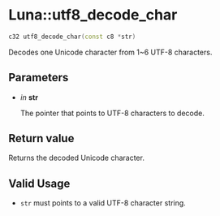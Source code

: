 # Luna::utf8_decode_char

```c++
c32 utf8_decode_char(const c8 *str)
```

Decodes one Unicode character from 1~6 UTF-8 characters. 



## Parameters
* *in* **str**

    The pointer that points to UTF-8 characters to decode. 

## Return value
Returns the decoded Unicode character. 

## Valid Usage
* `str` must points to a valid UTF-8 character string. 

